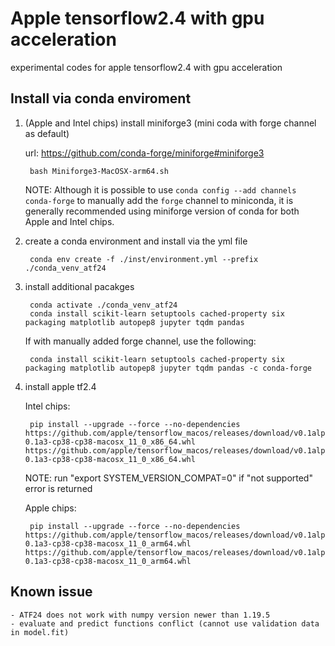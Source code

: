 # Apple tensorflow2.4 with gpu acceleration

experimental codes for apple tensorflow2.4 with gpu acceleration

## Install via conda enviroment

1. (Apple and Intel chips) install miniforge3 (mini coda with forge channel as default)

   url: <https://github.com/conda-forge/miniforge#miniforge3>

        bash Miniforge3-MacOSX-arm64.sh

   NOTE: Although it is possible to use `conda config --add channels conda-forge`  to manually add the `forge` channel to miniconda, it is generally recommended using miniforge version of conda for both Apple and Intel chips. 

2. create a conda environment and install via the yml file

        conda env create -f ./inst/environment.yml --prefix ./conda_venv_atf24

3. install additional pacakges

        conda activate ./conda_venv_atf24
        conda install scikit-learn setuptools cached-property six packaging matplotlib autopep8 jupyter tqdm pandas

   If with manually added forge channel, use the following:

        conda install scikit-learn setuptools cached-property six packaging matplotlib autopep8 jupyter tqdm pandas -c conda-forge

4. install apple tf2.4

    Intel chips:

        pip install --upgrade --force --no-dependencies https://github.com/apple/tensorflow_macos/releases/download/v0.1alpha3/tensorflow_macos-0.1a3-cp38-cp38-macosx_11_0_x86_64.whl https://github.com/apple/tensorflow_macos/releases/download/v0.1alpha3/tensorflow_addons_macos-0.1a3-cp38-cp38-macosx_11_0_x86_64.whl 

    NOTE: run "export SYSTEM_VERSION_COMPAT=0" if "not supported" error is returned

    Apple chips:

        pip install --upgrade --force --no-dependencies https://github.com/apple/tensorflow_macos/releases/download/v0.1alpha3/tensorflow_macos-0.1a3-cp38-cp38-macosx_11_0_arm64.whl https://github.com/apple/tensorflow_macos/releases/download/v0.1alpha3/tensorflow_addons_macos-0.1a3-cp38-cp38-macosx_11_0_arm64.whl

## Known issue

    - ATF24 does not work with numpy version newer than 1.19.5
    - evaluate and predict functions conflict (cannot use validation data in model.fit)
